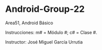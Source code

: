 # Android-Group-22

Area51, Android Básico

Instrucciones: m# = Módulo #; c# = Clase #.

Instructor: José Miguel García Urrutia
